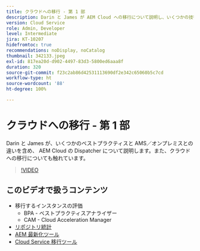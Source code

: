 ```yaml
---
title: クラウドへの移行 - 第 1 部
description: Darin と James が AEM Cloud への移行について説明し、いくつかの技術とベストプラクティスに関するデモを行います。
version: Cloud Service
role: Admin, Developer
level: Intermediate
jira: KT-10207
hidefromtoc: true
recommendations: noDisplay, noCatalog
thumbnail: 342133.jpeg
exl-id: 817ea20d-d902-4497-83d3-5800ed6aaa8f
duration: 320
source-git-commit: f23c2ab86d42531113690df2e342c65060b5c7cd
workflow-type: ht
source-wordcount: '88'
ht-degree: 100%

---
```


# クラウドへの移行 - 第 1 部

Darin と James が、いくつかのベストプラクティスと AMS／オンプレミスとの違いを含め、 AEM Cloud の Dispatcher について説明します。また、クラウドへの移行についても触れています。

>[!VIDEO](https://video.tv.adobe.com/v/342133?quality=12&learn=on)

## このビデオで扱うコンテンツ

+ 移行するインスタンスの評価
   + BPA - ベストプラクティスアナライザー
   + CAM - Cloud Acceleration Manager
+ [リポジトリ統計](https://github.com/chetanmeh/oak-console-scripts/tree/master/src/main/groovy/repostats)
+ [AEM 最新化ツール](https://opensource.adobe.com/aem-modernize-tools/)
+ [Cloud Service 移行ツール](https://github.com/adobe/aem-cloud-service-source-migration)
